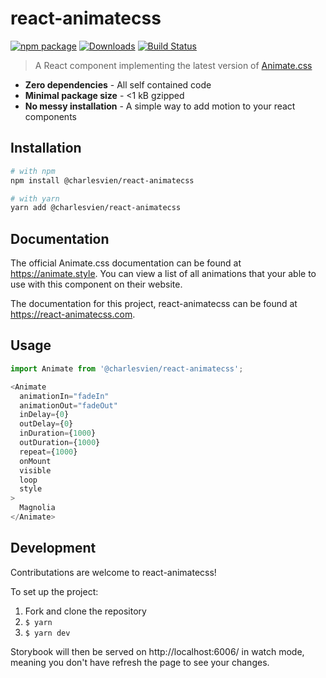 # react-animatecss

[![npm package][npm-img]][npm-url]
[![Downloads][downloads-img]][downloads-url]
[![Build Status][build-img]][build-url]

> A React component implementing the latest version of [Animate.css](https://animate.style)

- **Zero dependencies** - All self contained code
- **Minimal package size** - <1 kB gzipped
- **No messy installation** - A simple way to add motion to your react components

## Installation

```bash
# with npm
npm install @charlesvien/react-animatecss

# with yarn
yarn add @charlesvien/react-animatecss
```

## Documentation

The official Animate.css documentation can be found at https://animate.style. You can view a list of all animations that your able to use with this component on their website.

The documentation for this project, react-animatecss can be found at https://react-animatecss.com.

## Usage

```js
import Animate from '@charlesvien/react-animatecss';

<Animate
  animationIn="fadeIn"
  animationOut="fadeOut"
  inDelay={0}
  outDelay={0}
  inDuration={1000}
  outDuration={1000}
  repeat={1000}
  onMount
  visible
  loop
  style
>
  Magnolia
</Animate>
```

## Development

Contributations are welcome to react-animatecss!

To set up the project:

1.  Fork and clone the repository
2.  `$ yarn`
3.  `$ yarn dev`

Storybook will then be served on http://localhost:6006/ in watch mode, meaning you don't have refresh the page to see your changes.

[npm-img]:https://img.shields.io/npm/v/@charlesvien/react-animatecss
[npm-url]:https://www.npmjs.com/package/@charlesvien/react-animatecss
[build-img]:https://github.com/charlesvien/react-animatecss/actions/workflows/release.yml/badge.svg
[build-url]:https://github.com/charlesvien/react-animatecss/actions/workflows/release.yml
[downloads-img]:https://img.shields.io/npm/dt/@charlesvien/react-animatecss
[downloads-url]:https://www.npmtrends.com/@charlesvien/react-animatecss